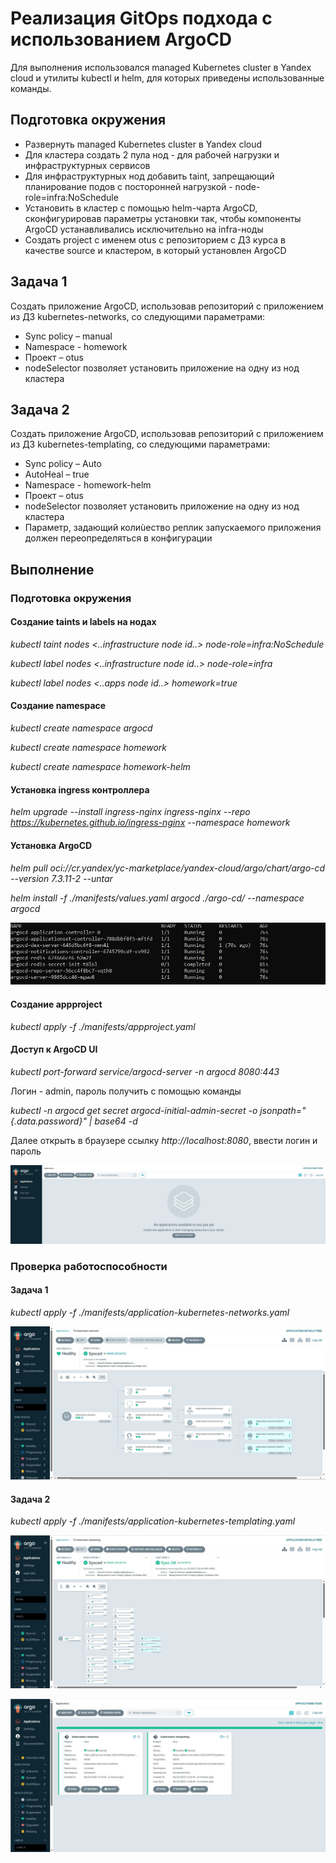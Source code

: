 # Реализация GitOps подхода с использованием ArgoCD

Для выполнения использовался managed Kubernetes cluster в Yandex cloud и утилиты kubectl и helm, для которых приведены использованные команды.

## Подготовка окружения
 - Развернуть managed Kubernetes cluster в Yandex cloud
 - Для кластера создать 2 пула нод - для рабочей нагрузки и инфраструктурных сервисов
 - Для инфраструктурных нод добавить taint, запрещающий планирование подов с посторонней нагрузкой - node-role=infra:NoSchedule
 - Установить в кластер с помощью helm-чарта ArgoCD, сконфигурировав параметры установки так, чтобы компоненты ArgoCD устанавливались исключительно на infra-ноды
 - Создать project с именем otus c репозиторием с ДЗ курса в качестве source и кластером, в который установлен ArgoCD

## Задача 1
Создать приложение ArgoCD, использовав репозиторий с приложением из ДЗ kubernetes-networks, со следующими параметрами:
- Sync policy – manual
- Namespace - homework
- Проект – otus
- nodeSelector позволяет установить приложение на одну из нод кластера

## Задача 2
Создать приложение ArgoCD, использовав репозиторий с приложением из ДЗ kubernetes-templating, со следующими параметрами:
- Sync policy – Auto
- AutoHeal – true
- Namespace - homework-helm
- Проект – otus
- nodeSelector позволяет установить приложение на одну из нод кластера
- Параметр, задающий колиùество реплик запускаемого приложения должен переопределяться в конфигурации

## Выполнение
### Подготовка окружения

#### Создание taints и labels на нодах
*kubectl taint nodes <..infrastructure node id..> node-role=infra:NoSchedule*

*kubectl label nodes <..infrastructure node id..> node-role=infra*

*kubectl label nodes <..apps node id..> homework=true*

#### Создание namespace
*kubectl create namespace argocd*

*kubectl create namespace homework*

*kubectl create namespace homework-helm*

#### Установка ingress контроллера
*helm upgrade --install ingress-nginx ingress-nginx --repo https://kubernetes.github.io/ingress-nginx --namespace homework*

#### Установка ArgoCD
*helm pull oci://cr.yandex/yc-marketplace/yandex-cloud/argo/chart/argo-cd --version 7.3.11-2 --untar*

*helm install -f ./manifests/values.yaml argocd ./argo-cd/ --namespace argocd*

![screenshot](images/argocd_pods.jpg)

#### Создание appproject
*kubectl apply -f ./manifests/appproject.yaml*

#### Доступ к ArgoCD UI
*kubectl port-forward service/argocd-server -n argocd 8080:443*

Логин - admin, пароль получить с помощью команды

*kubectl -n argocd get secret argocd-initial-admin-secret -o jsonpath="{.data.password}" | base64 -d*

Далее открыть в браузере ссылку *http://localhost:8080*, ввести логин и пароль

![screenshot](images/argocd_init.jpg)

### Проверка работоспособности
#### Задача 1
*kubectl apply -f ./manifests/application-kubernetes-networks.yaml*

![screenshot](images/argocd_kubernetes_networks.jpg)

#### Задача 2
*kubectl apply -f ./manifests/application-kubernetes-templating.yaml*

![screenshot](images/argocd_kubernetes_templating.jpg)

![screenshot](images/argocd_apps.jpg)